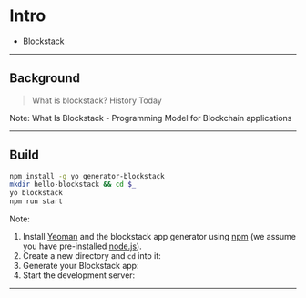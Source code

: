# Intro

* Blockstack

---

## Background

> What is blockstack?
> History
> Today

Note: What Is Blockstack - Programming Model for Blockchain applications

---

## Build

```bash
npm install -g yo generator-blockstack
mkdir hello-blockstack && cd $_
yo blockstack
npm run start
```

Note:
1) Install [Yeoman](http://yeoman.io) and the blockstack app generator using [npm](https://www.npmjs.com/) (we assume you have pre-installed [node.js](https://nodejs.org/)).
2) Create a new directory and `cd` into it:
3) Generate your Blockstack app:
4) Start the development server:

---
